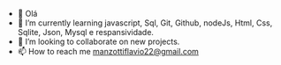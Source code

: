 - 👋 Olá
- 🌱 I’m currently learning javascript, Sql, Git, Github, nodeJs, Html, Css, Sqlite, Json, Mysql e respansividade.
- 💞️ I’m looking to collaborate on new projects.
- 📫 How to reach me manzottiflavio22@gmail.com

